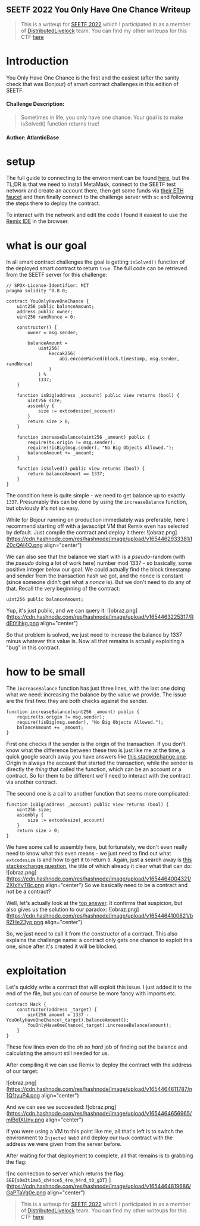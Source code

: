 ## SEETF  2022 You Only Have One Chance Writeup

> This is a writeup for [SEETF 2022](https://play.seetf.sg/) which I participated in as a member of [DistributedLivelock](https://ctftime.org/team/187094) team. You can find my other writeups for this CTF [here](https://blog.opliko.dev/series/seetf-2022)

# Introduction

You Only Have One Chance is the first and the easiest (after the sanity check that was Bonjour) of smart contract challenges in this edition of SEETF.

#### Challenge Description:
> Sometimes in life, you only have one chance. Your goal is to make isSolved() function returns true!

#### Author: AtlanticBase

# setup

The full guide to connecting to the environment can be found [here](https://github.com/Social-Engineering-Experts/ETH-Guide), but the TL;DR is that we need to install MetaMask, connect to the SEETF test network and create an account there, then get some funds via [their ETH faucet](http://awesome.chall.seetf.sg:40001/) and then finally connect to the challenge server with `nc` and following the steps there to deploy the contract.

To interact with the network and edit the code I found it easiest to use the [Remix IDE](https://remix.ethereum.org/) in the browser.

# what is our goal

In all smart contract challenges the goal is getting `isSolved()` function of the deployed smart contract to return `true`. The full code can be retrieved from the SEETF server for this challenge:
```solidity
// SPDX-License-Identifier: MIT
pragma solidity ^0.8.0;

contract YouOnlyHaveOneChance {
    uint256 public balanceAmount;
    address public owner;
    uint256 randNonce = 0;

    constructor() {
        owner = msg.sender;

        balanceAmount =
            uint256(
                keccak256(
                    abi.encodePacked(block.timestamp, msg.sender, randNonce)
                )
            ) %
            1337;
    }

    function isBig(address _account) public view returns (bool) {
        uint256 size;
        assembly {
            size := extcodesize(_account)
        }
        return size > 0;
    }

    function increaseBalance(uint256 _amount) public {
        require(tx.origin != msg.sender);
        require(!isBig(msg.sender), "No Big Objects Allowed.");
        balanceAmount += _amount;
    }

    function isSolved() public view returns (bool) {
        return balanceAmount == 1337;
    }
}
```
The condition here is quite simple - we need to get balance up to exactly `1337`. Presumably this can be done by using the `increaseBalance` function, but obviously it's not so easy.

While for Bojour running on production immediately was preferable, here I recommend starting off with a javascript VM that Remix even has selected by default. Just compile the contract and deploy it there:
![obraz.png](https://cdn.hashnode.com/res/hashnode/image/upload/v1654462933381/IZ0cQAI4O.png align="center")

We can also see that the balance we start with is a *pseudo*-random (with the *pseudo* doing a lot of work here) number mod 1337 - so basically, some positive integer below our goal.
We could actually find the block timestamp and sender from the transaction hash we got, and the nonce is constant (since someone didn't get what a *nonce* is). But we don't need to do any of that. Recall the very beginning of the contract:
```solidity
uint256 public balanceAmount;
```
Yup, it's just public, and we can query it:
![obraz.png](https://cdn.hashnode.com/res/hashnode/image/upload/v1654463225317/RdEtYihkg.png align="center")

So that problem is solved, we just need to increase the balance by 1337 minus whatever this value is.
Now all that remains is actually exploiting a "bug" in this contract.

# how to be small

The `increaseBalance` function has just three lines, with the last one doing what we need: increasing the balance by the value we provide. The issue are the first two: they are both checks against the sender.
```solidity
function increaseBalance(uint256 _amount) public {
    require(tx.origin != msg.sender);
    require(!isBig(msg.sender), "No Big Objects Allowed.");
    balanceAmount += _amount;
}
```

First one checks if the sender is the origin of the transaction. If you don't know what the difference between these two is just like me at the time, a quick google search away you have answers like [this stackexchange one](https://ethereum.stackexchange.com/a/1892). Origin in always the account that started the transaction, while the sender is directly the *thing* that called the function, which can be an account or a contract. So for them to be different we'll need to interact with the contract via another contract.

The second one is a call to another function that seems more complicated:
```solidity
function isBig(address _account) public view returns (bool) {
    uint256 size;
    assembly {
        size := extcodesize(_account)
    }
    return size > 0;
}
```
We have some call to assembly here, but fortunately, we don't even really need to know what this even means - we just need to find out what `extcodesize` is and how to get it to return `0`. Again, just a search away is [this stackexchange question](https://ethereum.stackexchange.com/questions/15641/how-does-a-contract-find-out-if-another-address-is-a-contract), the title of which already it clear what that can do:
![obraz.png](https://cdn.hashnode.com/res/hashnode/image/upload/v1654464004321/2XIxYvT8c.png align="center")
So we basically need to be a contract and not be a contract?

Well, let's actually look at the [top answer](https://ethereum.stackexchange.com/a/15642/102053). It confirms that suspicion, but also gives us the solution to our paradox:
![obraz.png](https://cdn.hashnode.com/res/hashnode/image/upload/v1654464100821/bRZHe23yp.png align="center")

So, we just need to call it from the constructor of a contract. This also explains the challenge name: a contract only gets one chance to exploit this one, since after it's created it will be blocked.

# exploitation

Let's quickly write a contract that will exploit this issue. I just added it to the end of the file, but you can of course be more fancy with imports etc.
```solidity
contract Hack {
    constructor(address _target) {
        uint256 amount = 1337 - YouOnlyHaveOneChance(_target).balanceAmount();
        YouOnlyHaveOneChance(_target).increaseBalance(amount);
    }
}
```
These few lines even do the *oh so hard* job of finding out the balance and calculating the amount still needed for us.

After compiling it we can use Remix to deploy the contract with the address of our target:

![obraz.png](https://cdn.hashnode.com/res/hashnode/image/upload/v1654464611787/n1Q1tyuP4.png align="center")

And we can see we succeeded:
![obraz.png](https://cdn.hashnode.com/res/hashnode/image/upload/v1654464656965/mlBdIXUny.png align="center")

If you were using a VM to this point like me, all that's left is to switch the environment to `Injected Web3` and deploy our `Hack` contract with the address we were given from the server before. 

After waiting for that deployment to complete, all that remains is to grabbing the flag:

![nc connection to server which returns the flag: `SEE{s0m3t1me5_ch4nce5_4re_h4rd_t0_g3T}` ](https://cdn.hashnode.com/res/hashnode/image/upload/v1654464819686/GaPTaVg0e.png align="center")



> This is a writeup for [SEETF 2022](https://play.seetf.sg/) which I participated in as a member of [DistributedLivelock](https://ctftime.org/team/187094) team. You can find my other writeups for this CTF [here](https://blog.opliko.dev/series/seetf-2022)